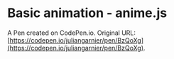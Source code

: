 # Basic animation - anime.js

A Pen created on CodePen.io. Original URL: [https://codepen.io/juliangarnier/pen/BzQoXg](https://codepen.io/juliangarnier/pen/BzQoXg).

